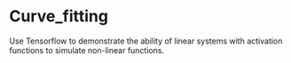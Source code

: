 # Curve_fitting
Use Tensorflow to demonstrate the ability of linear systems with activation functions to simulate non-linear functions.
